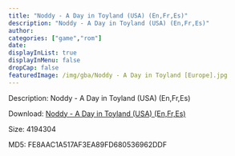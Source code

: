 ```yaml
---
title: "Noddy - A Day in Toyland (USA) (En,Fr,Es)"
description: "Noddy - A Day in Toyland (USA) (En,Fr,Es)"
author: 
categories: ["game","rom"]
date: 
displayInList: true
displayInMenu: false
dropCap: false
featuredImage: /img/gba/Noddy - A Day in Toyland [Europe].jpg
---
```


Description: Noddy - A Day in Toyland (USA) (En,Fr,Es)

Download: <a style="text-decoration:underline;" href="https://mega.nz/#!3HB0BCYI!zHG15vvOLprHlbSL4tFABq1jkjXZLyk1pqGnWH7EO3Y" target = "_blank" rel = "nofollow" > Noddy - A Day in Toyland (USA) (En,Fr,Es)</a>

Size: 4194304

MD5: FE8AAC1A517AF3EA89FD680536962DDF

